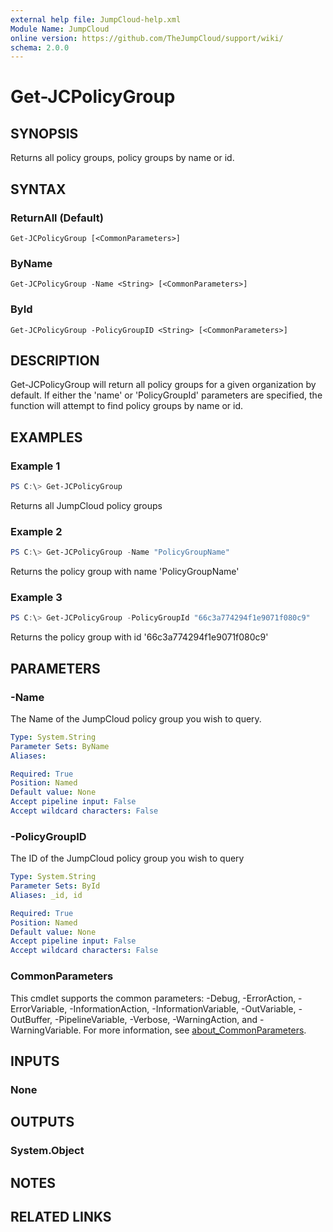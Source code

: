 ```yaml
---
external help file: JumpCloud-help.xml
Module Name: JumpCloud
online version: https://github.com/TheJumpCloud/support/wiki/
schema: 2.0.0
---
```


# Get-JCPolicyGroup

## SYNOPSIS

Returns all policy groups, policy groups by name or id.

## SYNTAX

### ReturnAll (Default)
```
Get-JCPolicyGroup [<CommonParameters>]
```

### ByName
```
Get-JCPolicyGroup -Name <String> [<CommonParameters>]
```

### ById
```
Get-JCPolicyGroup -PolicyGroupID <String> [<CommonParameters>]
```

## DESCRIPTION

Get-JCPolicyGroup will return all policy groups for a given organization by default. If either the 'name' or 'PolicyGroupId' parameters are specified, the function will attempt to find policy groups by name or id.

## EXAMPLES

### Example 1

```powershell
PS C:\> Get-JCPolicyGroup
```

Returns all JumpCloud policy groups

### Example 2

```powershell
PS C:\> Get-JCPolicyGroup -Name "PolicyGroupName"
```

Returns the policy group with name 'PolicyGroupName'

### Example 3

```powershell
PS C:\> Get-JCPolicyGroup -PolicyGroupId "66c3a774294f1e9071f080c9"
```

Returns the policy group with id '66c3a774294f1e9071f080c9'

## PARAMETERS

### -Name

The Name of the JumpCloud policy group you wish to query.

```yaml
Type: System.String
Parameter Sets: ByName
Aliases:

Required: True
Position: Named
Default value: None
Accept pipeline input: False
Accept wildcard characters: False
```

### -PolicyGroupID

The ID of the JumpCloud policy group you wish to query

```yaml
Type: System.String
Parameter Sets: ById
Aliases: _id, id

Required: True
Position: Named
Default value: None
Accept pipeline input: False
Accept wildcard characters: False
```

### CommonParameters
This cmdlet supports the common parameters: -Debug, -ErrorAction, -ErrorVariable, -InformationAction, -InformationVariable, -OutVariable, -OutBuffer, -PipelineVariable, -Verbose, -WarningAction, and -WarningVariable. For more information, see [about_CommonParameters](http://go.microsoft.com/fwlink/?LinkID=113216).

## INPUTS

### None
## OUTPUTS

### System.Object
## NOTES

## RELATED LINKS
